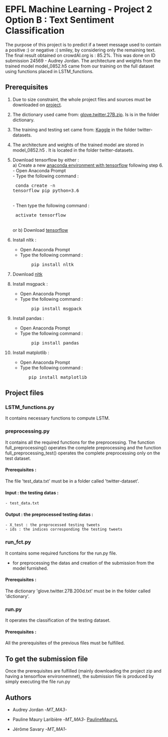 # EPFL Machine Learning - Project 2 <br /> Option B : Text Sentiment Classification

The purpose of this project is to predict if a tweet message used to contain a positive :) or negative :( smiley, by considering only the remaining text.
The final result obtained on crowdAI.org is : 85.2\%. This was done on ID submission 24569 - Audrey Jordan.
The architecture and weights from the trained model model_0852.h5 came from our training on the full dataset using functions placed in LSTM_functions.


## Prerequisites

1) Due to size constraint, the whole project files and sources must be downloaded on [project](https://drive.google.com/drive/folders/1nVd8ASF_X13EjO-kLOER66-8Ro0VLhX6?usp=sharing).

2) The dictionary used came from: [glove.twitter.27B.zip](https://nlp.stanford.edu/projects/glove/). Is is in the folder dictionary.

3) The training and testing set came from: [Kaggle](https://www.crowdai.org/challenges/epfl-ml-text-classification/dataset_files) in the folder twitter-datasets. 

4) The architecture and weights of the trained model are stored in model_0852.h5 . It is located in the folder twitter-datasets. 

5) Download tensorflow by either : <br />
   a) Create a new [anaconda environment with tensorflow](https://towardsdatascience.com/setup-an-environment-for-machine-learning-and-deep-learning-with-anaconda-in-windows-5d7134a3db10) following step 6. <br />
       - Open Anaconda Prompt <br />
       - Type the following command :
       <pre>
             conda create -n tensorflow pip python=3.6 </pre> <br />
       - Then type the following command :
       <pre>
             activate tensorflow </pre> <br />
   or b) Download [tensorflow](https://www.tensorflow.org/install/)

6) Install nltk :
    - Open Anaconda Prompt
    - Type the following command : <br />
    <pre>
          pip install nltk </pre>
7) Download [nltk](https://www.nltk.org/data.html)

8) Install msgpack :
    - Open Anaconda Prompt
    - Type the following command : <br />
    <pre>
          pip install msgpack </pre>
    
9) Install pandas : 
    - Open Anaconda Prompt
    - Type the following command : <br />
    <pre>
          pip install pandas </pre>
      
10) Install matplotlib :
    - Open Anaconda Prompt
    - Type the following command : <br />
    <pre>
          pip install matplotlib </pre>
            
## Project files

### LSTM_functions.py
It contains necessary functions to compute LSTM.

### preprocessing.py
It contains all the required functions for the preprocessing. The function full_preprocessing() operates the complete preprocessing and the function full_preprocessing_test() operates the complete preprocessing only on the test dataset.

#### Prerequisites :
The file 'test_data.txt' must be in a folder called 'twitter-dataset'.

#### Input :  the testing datas :
    - test_data.txt
#### Output :  the preprocessed testing datas :
    - X_test : the preprocessed testing tweets
    - ids : the indices corresponding the testing tweets
                                 
### run_fct.py
It contains some required functions for the run.py file.
 - for preprocessing the datas and creation of the submission from the model furnished.

#### Prerequisites :
The dictionary 'glove.twitter.27B.200d.txt' must be in the folder called 'dictionary'.

### run.py
It operates the classification of the testing dataset.

#### Prerequisites :
All the prerequisites of the previous files must be fulfilled.

## To get the submission file

Once the prerequisites are fulfilled (mainly downloading the project zip and having a tensorflow environnemnet), the submission file is produced by simply executing the file run.py

## Authors

* Audrey Jordan -*MT_MA3*-

* Pauline Maury Laribière -*MT_MA3*- [PaulineMauryL](https://github.com/PaulineMauryL/ML2)

* Jérôme Savary -*MT_MA1*- 
